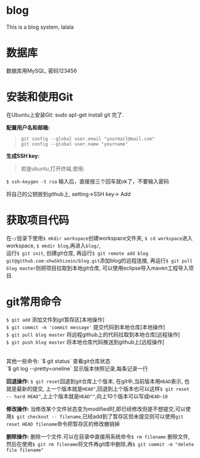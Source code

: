 blog
====
This is a blog system, lalala

数据库
=====

数据库用MySQL, 密码123456

安装和使用Git
=====

在Ubuntu上安装Git: sudo apt-get install git 完了.

**配置用户名和邮箱:**

> `git config --global user.email "yourmail@mail.com"` <br>
`git config --global user.name "yourname"`

**生成SSH key:**

> 若是ubuntu,打开终端,使用: <br>

`$ ssh-keygen -t rsa`
输入后，直接按三个回车就ok了，不要输入密码

将自己的公钥放到github上, setting->SSH key-> Add


获取项目代码
====
在`~/`目录下使用`$ mkdir workspace`创建workspace文件夹, `$ cd workspace`进入workspace, `$ mkdir blog`,再进入`blog/`,<br> 运行`$ git init`, 创建git仓库, 再运行`$ git remote add blog git@github.com:xhwSkhizein/blog.git`添加blog的远程连接, 再运行`$ git pull blog master`则把项目拉取到本地git仓库, 可以使用eclipse导入maven工程导入项目.

git常用命令
====
`$ git add` 添加文件到git暂存区[本地操作]<br>
`$ git commit -m 'commit message'` 提交代码到本地仓库[本地操作]<br>
`$ git pull blog master` 将远程github上的代码拉取到本地仓库[远程操作]<br>
`$ git push blog master` 将本地仓库代码推送到github上[远程操作]

<br>
其他一些命令:
`$ git status` 查看git仓库状态<br>
`$ git log --pretty=oneline` 显示版本快照记录,每条记录一行<br>

**回退操作:**
`$ git reset`回退到git仓库上个版本, 在git中,当前版本用`HEAD`表示, 也就是最新的提交, 上一个版本就是`HEAD^`,回退到上个版本也可以这样`$ git reset -- hard HEAD^`,上上个版本就是`HEAD^^`,向上10个版本可以写成`HEAD~10`<br>

**修改操作:**
当修改某个文件状态变为modified时,即已经修改但是不想提交,可以使用`$ git checkout -- filename`,已经add到了暂存区但未提交则可以使用`git reset HEAD filename`命令把暂存区的修改撤销掉<br>

**删除操作:**
删除一个文件.可以在目录中直接用系统命令`$ rm filename` 删除文件,然后在使用`$ git rm filename`将文件再git库中删除,再`$ git commit -m "delete file filename"`



